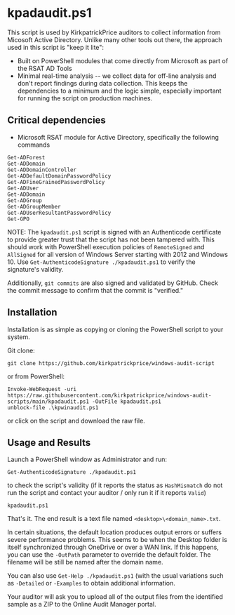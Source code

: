 # kpadaudit.ps1

This script is used by KirkpatrickPrice auditors to collect information from Micosoft Active Directory.  Unlike many other tools out there, the approach used in this script is "keep it lite":
* Built on PowerShell modules that come directly from Microsoft as part of the RSAT AD Tools
* Minimal real-time analysis -- we collect data for off-line analysis and don't report findings during data collection.  This keeps the dependencies to a minimum and the logic simple, especially important for running the script on production machines.

## Critical dependencies ##
* Microsoft RSAT module for Active Directory, specifically the following commands
```
Get-ADForest
Get-ADDomain
Get-ADDomainController
Get-ADDefaultDomainPasswordPolicy
Get-ADFineGrainedPasswordPolicy
Get-ADUser
Get-ADDomain
Get-ADGroup
Get-ADGroupMember
Get-ADUserResultantPasswordPolicy
Get-GPO
```

NOTE: The `kpadaudit.ps1` script is signed with an Authenticode certificate to provide greater trust that the script has not been tampered with.  This should work with PowerShell execution policies of `RemoteSigned` and `AllSigned` for all version of Windows Server starting with 2012 and Windows 10.  Use `Get-AuthenticodeSignature ./kpadaudit.ps1` to verify the signature's validity.

Additionally, `git commits` are also signed and validated by GitHub.  Check the commit message to confirm that the commit is "verified."

## Installation
Installation is as simple as copying or cloning the PowerShell script to your system.

Git clone:

`git clone https://github.com/kirkpatrickprice/windows-audit-script`

or from PowerShell:
```
Invoke-WebRequest -uri https://raw.githubusercontent.com/kirkpatrickprice/windows-audit-scripts/main/kpadaudit.ps1 -OutFile kpadaudit.ps1
unblock-file .\kpwinaudit.ps1
```

or click on the script and download the raw file.

## Usage and Results
Launch a PowerShell window as Administrator and run:

`Get-AuthenticodeSignature ./kpadaudit.ps1`

to check the script's validity (if it reports the status as `HashMismatch` do not run the script and contact your auditor / only run it if it reports `Valid`)

`kpadaudit.ps1`

That's it.  The end result is a text file named `<desktop>\<domain_name>.txt`.  

In certain situations, the default location produces output errors or suffers severe performance problems.  This seems to be when the Desktop folder is itself synchronized through OneDrive or over a WAN link.  If this happens, you can use the `-OutPath` parameter to override the default folder.  The filename will be still be named after the domain name.

You can also use `Get-Help ./kpadaudit.ps1` (with the usual variations such as `-Detailed` or `-Examples` to obtain additional information.

Your auditor will ask you to upload all of the output files from the identified sample as a ZIP to the Online Audit Manager portal.
